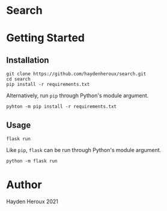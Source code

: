 # Search

# Getting Started

## Installation

```
git clone https://github.com/haydenheroux/search.git
cd search
pip install -r requirements.txt
```

Alternatively, run `pip` through Python's module argument.

```
pyhton -m pip install -r requirements.txt
```

## Usage

```
flask run
```

Like `pip`, `flask` can be run through Python's module argument.

```
python -m flask run
```

# Author

Hayden Heroux 2021
